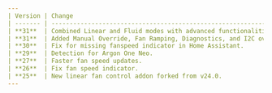 ```yaml
---
| Version | Change                                                          |
| ------- | --------------------------------------------------------------- |
| **31**  | Combined Linear and Fluid modes with advanced functionalities.  |
| **31**  | Added Manual Override, Fan Ramping, Diagnostics, and I2C override.|
| **30**  | Fix for missing fanspeed indicator in Home Assistant.           |
| **29**  | Detection for Argon One Neo.                                      |
| **27**  | Faster fan speed updates.                                         |
| **26**  | Fix fan speed indicator.                                          |
| **25**  | New linear fan control addon forked from v24.0.                   |
---
```

